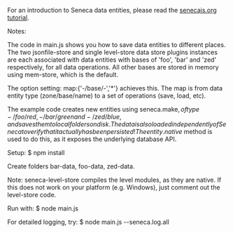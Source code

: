 
For an introduction to Seneca data entities, please read the
[senecajs.org tutorial](http://senecajs.org/data-entities.html).


Notes:

The code in main.js shows you how to save data entities to different
places. The two jsonfile-store and single level-store data store
plugins instances are each associated with data entities with bases of
'foo', 'bar' and 'zed' respectively, for all data operations. All
other bases are stored in memory using mem-store, which is the
default.

The option setting: map:{'-/base/-','*'} achieves this. The map is
from data entity type (zone/base/name) to a set of operations (save,
load, etc).

The example code creates new entities using seneca.make$, of type
-/foo/red, -/bar/green and -/zed/blue, and saves them to local folders
on disk. The data is also loaded independently of Seneca to verify
that it actually has been persisted! The entity.native$ method is used
to do this, as it exposes the underlying database API.


Setup:
$ npm install

Create folders bar-data, foo-data, zed-data.

Note: seneca-level-store compiles the level modules, as they are
native.  If this does not work on your platform (e.g. Windows), just
comment out the level-store code.

Run with:
$ node main.js

For detailed logging, try:
$ node main.js --seneca.log.all


